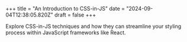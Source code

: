 +++
title = "An Introduction to CSS-in-JS"
date = "2024-09-04T12:38:05.820Z"
draft = false
+++

Explore CSS-in-JS techniques and how they can streamline your styling process within JavaScript frameworks like React.
        